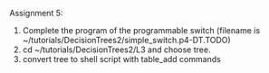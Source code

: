 Assignment 5:

1) Complete the program of the programmable switch (filename is ~/tutorials/DecisionTrees2/simple_switch.p4-DT.TODO)
2) cd ~/tutorials/DecisionTrees2/L3 and choose tree.
3) convert tree to shell script with table_add commands
